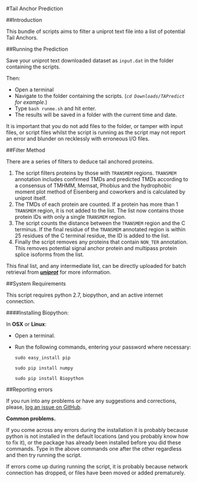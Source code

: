 #Tail Anchor Prediction

##Introduction

This bundle of scripts aims to filter a uniprot text file into a list of potential Tail Anchors.

##Running the Prediction

Save your uniprot text downloaded dataset as `input.dat` in the folder containing the scripts.

Then:

 - Open a terminal
 - Navigate to the folder containing the scripts. (*`cd Downloads/TAPredict` for example*.)
 - Type `bash runme.sh` and hit enter.
 - The results will be saved in a folder with the current time and date.

 It is important that you do not add files to the folder, or tamper with input files, or script files whilst the script is running as the script may not report an error and blunder on recklessly with erroneous I/O files.


##Filter Method

There are a series of filters to deduce tail anchored proteins.

1. The script filters proteins by those with `TRANSMEM` regions. `TRANSMEM` annotation includes confirmed TMDs and predicted TMDs according to a consensus of TMHMM, Memsat, Phobius and the hydrophobic moment plot method of Eisenberg and coworkers and is calculated by uniprot itself.
2. The TMDs of each protein are counted. If a protein has more than 1 `TRANSMEM` region, it is not added to the list. The list now contains those protein IDs with only a single `TRANSMEM` region.
3. The script counts the distance between the `TRANSMEM` region and the C terminus. If the final residue of the `TRANSMEM` annotated region is within 25 residues of the C terminal residue, the ID is added to the list.
4. Finally the script removes any proteins that contain `NON_TER` annotation. This removes potential signal anchor protein and multipass protein splice isoforms from the list.

This final list, and any intermediate list, can be directly uploaded for batch retrieval from [***uniprot***](http://www.uniprot.org/uploadlists) for more information.

##System Requirements

This script requires python 2.7, biopython, and an active internet connection.

####Installing Biopython:

 In **OSX** or **Linux**:

 - Open a terminal.
 - Run the following commands, entering your password where necessary:

 	`sudo easy_install pip`

 	`sudo pip install numpy`

	`sudo pip install Biopython`

##Reporting errors

If you run into any problems or have any suggestions and corrections, please, [log an issue on
GitHub](https://github.com/jbkr/TApredict/issues/new).

**Common problems.**

If you come across any errors during the installation it is probably because python is not installed in the default locations (and you probably know how to fix it), or the package has already been installed before you did these commands. Type in the above commands one after the other regardless and then try running the script.

If errors come up during running the script, it is probably because network connection has dropped, or files have been moved or added prematurely.
